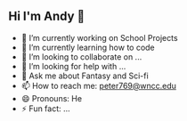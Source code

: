 ## Hi I'm Andy 👋


- 🔭 I’m currently working on School Projects
- 🌱 I’m currently learning how to code
- 👯 I’m looking to collaborate on ...
- 🤔 I’m looking for help with ...
- 💬 Ask me about Fantasy and Sci-fi
- 📫 How to reach me: peter769@wncc.edu
- 😄 Pronouns: He
- ⚡ Fun fact: ...
